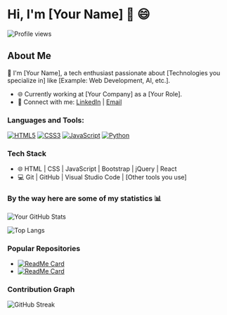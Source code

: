 # Hi, I'm [Your Name] 👋 😄

![Profile views](https://komarev.com/ghpvc/?username=yourusername&label=Profile%20views&color=0e75b6&style=flat)

## About Me
🌱 I'm [Your Name], a tech enthusiast passionate about [Technologies you specialize in] like [Example: Web Development, AI, etc.].

- 🌐 Currently working at [Your Company] as a [Your Role].
- 🔗 Connect with me: [LinkedIn](https://www.linkedin.com/in/yourprofile) | [Email](mailto:youremail@example.com) 

### Languages and Tools:
[![HTML5](https://img.icons8.com/color/48/000000/html-5.png)](https://developer.mozilla.org/en-US/docs/Web/HTML)
[![CSS3](https://img.icons8.com/color/48/000000/css3.png)](https://developer.mozilla.org/en-US/docs/Web/CSS)
[![JavaScript](https://img.icons8.com/color/48/000000/javascript.png)](https://developer.mozilla.org/en-US/docs/Web/JavaScript)
[![Python](https://img.icons8.com/color/48/000000/python.png)](https://www.python.org/)
<!-- Add more icons for your tech stack as needed -->

### Tech Stack
- 🌐 HTML | CSS | JavaScript | Bootstrap | jQuery | React
- 💻 Git | GitHub | Visual Studio Code | [Other tools you use]

### By the way here are some of my statistics 📊

![Your GitHub Stats](https://github-readme-stats.vercel.app/api?username=yourusername&show_icons=true&hide_border=true&theme=dark)

![Top Langs](https://github-readme-stats.vercel.app/api/top-langs/?username=yourusername&langs_count=10&layout=compact&theme=dark&hide_border=true)

### Popular Repositories
- [![ReadMe Card](https://github-readme-stats.vercel.app/api/pin/?username=yourusername&repo=yourrepo&theme=dark)](https://github.com/yourusername/yourrepo)
- [![ReadMe Card](https://github-readme-stats.vercel.app/api/pin/?username=yourusername&repo=anotherrepo&theme=dark)](https://github.com/yourusername/anotherrepo)
<!-- List other popular repositories as needed -->

### Contribution Graph
![GitHub Streak](https://github-readme-streak-stats.herokuapp.com/?user=yourusername&theme=dark)

